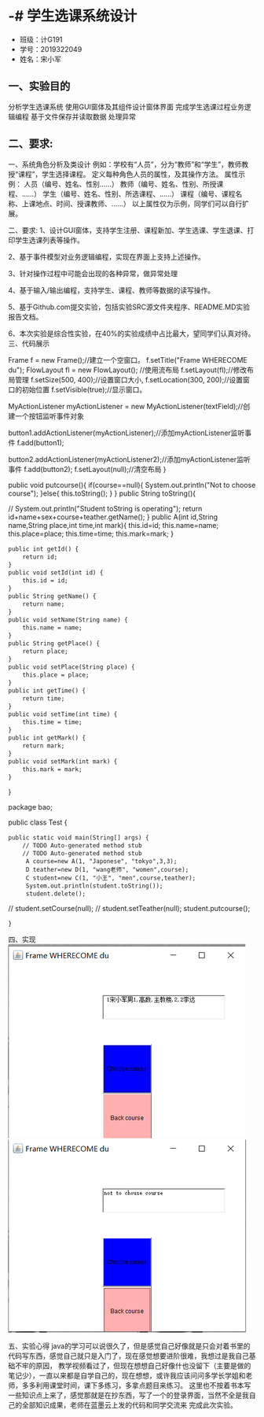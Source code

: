 # -# 学生选课系统设计
* 班级：计G191
* 学号：2019322049
* 姓名：宋小军
## 一、实验目的
分析学生选课系统
使用GUI窗体及其组件设计窗体界面
完成学生选课过程业务逻辑编程
基于文件保存并读取数据
处理异常

## 二、要求:
一、系统角色分析及类设计
例如：学校有“人员”，分为“教师”和“学生”，教师教授“课程”，学生选择课程。
定义每种角色人员的属性，及其操作方法。
属性示例： 人员（编号、姓名、性别……）
教师（编号、姓名、性别、所授课程、……）
   学生（编号、姓名、性别、所选课程、……）
   课程（编号、课程名称、上课地点、时间、授课教师、……）
以上属性仅为示例，同学们可以自行扩展。

二、要求:
1、设计GUI窗体，支持学生注册、课程新加、学生选课、学生退课、打印学生选课列表等操作。

2、基于事件模型对业务逻辑编程，实现在界面上支持上述操作。

3、针对操作过程中可能会出现的各种异常，做异常处理

4、基于输入/输出编程，支持学生、课程、教师等数据的读写操作。

5、基于Github.com提交实验，包括实验SRC源文件夹程序、README.MD实验报告文档。

6、本次实验是综合性实验，在40%的实验成绩中占比最大，望同学们认真对待。
三、代码展示

Frame f = new Frame();//建立一个空窗口。
      f.setTitle("Frame WHERECOME du");
      FlowLayout fl = new FlowLayout();  //使用流布局
         f.setLayout(fl);//修改布局管理
         f.setSize(500, 400);//设置窗口大小,
         f.setLocation(300, 200);//设置窗口的初始位置
         f.setVisible(true);//显示窗口。
         
MyActionListener myActionListener = new MyActionListener(textField);//创建一个按钮监听事件对象

button1.addActionListener(myActionListener);//添加myActionListener监听事件
   f.add(button1);
   
button2.addActionListener(myActionListener2);//添加myActionListener监听事件
   f.add(button2);
        f.setLayout(null);//清空布局
    }
    
public void putcourse(){
		if(course==null){
			System.out.println("Not to choose course");
		}else{
		this.toString();
		}
	}
	public String toString(){
	
//		System.out.println("Student toString is operating");
		return id+name+sex+course+teather.getName();
	}
public A(int id,String name,String place,int time,int mark){
		this.id=id;
		this.name=name;
		this.place=place;
		this.time=time;
		this.mark=mark;
	}
	
	
	public int getId() {
		return id;
	}
	public void setId(int id) {
		this.id = id;
	}
	public String getName() {
		return name;
	}
	public void setName(String name) {
		this.name = name;
	}
	public String getPlace() {
		return place;
	}
	public void setPlace(String place) {
		this.place = place;
	}
	public int getTime() {
		return time;
	}
	public void setTime(int time) {
		this.time = time;
	}
	public int getMark() {
		return mark;
	}
	public void setMark(int mark) {
		this.mark = mark;
	}
}

package bao;

public class Test {

	public static void main(String[] args) {
		// TODO Auto-generated method stub
		// TODO Auto-generated method stub
		 A course=new A(1, "Japonese", "tokyo",3,3);
		 D teather=new D(1, "wang老师", "women",course);
		 C student=new C(1, "小王", "men",course,teather);
		 System.out.println(student.toString());
		 student.delete();
//		 student.setCourse(null);
//		 student.setTeather(null);
		 student.putcourse();
		 
	}



		
四、实现
![image](https://github.com/sxj110/qimozuoye/blob/master/3.PNG)
![image](https://github.com/sxj110/qimozuoye/blob/master/4.PNG)


五、实验心得
   java的学习可以说很久了，但是感觉自己好像就是只会对着书里的代码写东西，感觉自己就只是入门了，现在感觉想要进阶很难，我想过是我自己基础不牢的原因，
教学视频看过了，但现在想想自己好像什也没留下（主要是做的笔记少），一直以来都是自学自己的，现在想想，或许我应该问问多学长学姐和老师，多多利用课堂时间，课下多练习，多拿点题目来练习。
   这里也不按着书本写一些知识点上来了，感觉那就是在抄东西，写了一个的登录界面，当然不全是我自己的全部知识成果，老师在蓝墨云上发的代码和同学交流来
完成此次实验。
